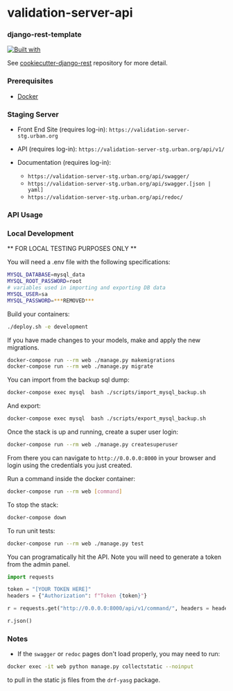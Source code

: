 # validation-server-api

### django-rest-template

[![Built with](https://img.shields.io/badge/Built_with-Cookiecutter_Django_Rest-F7B633.svg)](https://github.com/agconti/cookiecutter-django-rest)

See [cookiecutter-django-rest](https://github.com/agconti/cookiecutter-django-rest)
repository for more detail.

### Prerequisites

- [Docker](https://docs.docker.com/docker-for-mac/install/)  

### Staging Server

* Front End Site (requires log-in): `https://validation-server-stg.urban.org`

* API (requires log-in): `https://validation-server-stg.urban.org/api/v1/`

* Documentation (requires log-in):
    - `https://validation-server-stg.urban.org/api/swagger/`
    - `https://validation-server-stg.urban.org/api/swagger.[json | yaml]`
    - `https://validation-server-stg.urban.org/api/redoc/`

### API Usage
### Local Development

** FOR LOCAL TESTING PURPOSES ONLY **

You will need a .env file with the following specifications:

```bash
MYSQL_DATABASE=mysql_data
MYSQL_ROOT_PASSWORD=root
# variables used in importing and exporting DB data
MYSQL_USER=sa
MYSQL_PASSWORD=***REMOVED***
```

Build your containers:

```bash
./deploy.sh -e development
```

If you have made changes to your models, make and apply the new migrations.

```bash
docker-compose run --rm web ./manage.py makemigrations
docker-compose run --rm web ./manage.py migrate
```

You can import from the backup sql dump:

```bash
docker-compose exec mysql  bash ./scripts/import_mysql_backup.sh
```

And export:

```bash
docker-compose exec mysql  bash ./scripts/export_mysql_backup.sh
```

Once the stack is up and running, create a super user login:

```bash
docker-compose run --rm web ./manage.py createsuperuser
```

From there you can navigate to `http://0.0.0.0:8000` in your browser and login 
using the credentials you just created.

Run a command inside the docker container:

```bash
docker-compose run --rm web [command]
```

To stop the stack:

```bash
docker-compose down
```

To run unit tests:
```bash
docker-compose run --rm web ./manage.py test
```

You can programatically hit the API. Note you will need to generate a token 
from the admin panel.

```python
import requests

token = "[YOUR TOKEN HERE]"
headers = {"Authorization": f"Token {token}"}

r = requests.get("http://0.0.0.0:8000/api/v1/command/", headers = headers)

r.json()
```

### Notes

* If the `swagger` or `redoc` pages don't load properly, you may need to run:

```bash
docker exec -it web python manage.py collectstatic --noinput
```

to pull in the static js files from the `drf-yasg` package.
